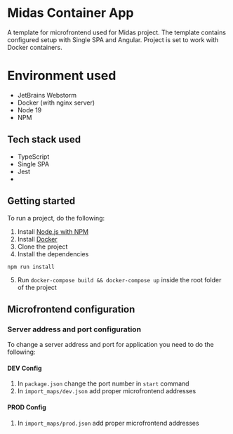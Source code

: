# Midas Container App

A template for microfrontend used for Midas project. The template contains configured setup with Single SPA and Angular.
Project is set to work with Docker containers.

# Environment used

- JetBrains Webstorm
- Docker (with nginx server)
- Node 19
- NPM

## Tech stack used

- TypeScript
- Single SPA
- Jest
-

## Getting started

To run a project, do the following:

1. Install [Node.js with NPM](https://nodejs.org/en/)
2. Install [Docker](https://www.docker.com/)
3. Clone the project
4. Install the dependencies

```
npm run install
```

5. Run `docker-compose build && docker-compose up` inside the root folder of the project

## Microfrontend configuration

### Server address and port configuration

To change a server address and port for application you need to do the following:

#### DEV Config

1. In `package.json` change the port number in `start` command
2. In `import_maps/dev.json` add proper microfrontend addresses

#### PROD Config

1. In `import_maps/prod.json` add proper microfrontend addresses
